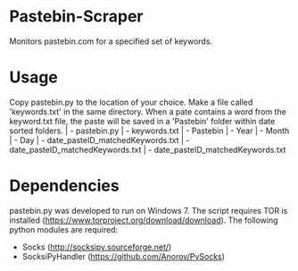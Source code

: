 Pastebin-Scraper
================

Monitors pastebin.com for a specified set of keywords.

Usage
=====

Copy pastebin.py to the location of your choice. Make a file called 'keywords.txt' in the same directory. When a pate contains a word from the keyword.txt file, the paste will be saved in a 'Pastebin' folder within date sorted folders.
	| - pastebin.py
	| - keywords.txt
	| - Pastebin
		| - Year
			| - Month
				| - Day
					| - date_pasteID_matchedKeywords.txt
					| - date_pasteID_matchedKeywords.txt
					| - date_pasteID_matchedKeywords.txt

Dependencies
============

pastebin.py was developed to run on Windows 7. The script requires TOR is installed (https://www.torproject.org/download/download). The following python modules are required:
- Socks (http://socksipy.sourceforge.net/)
- SocksiPyHandler (https://github.com/Anorov/PySocks)